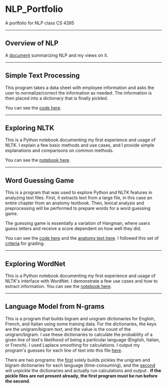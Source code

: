 # NLP_Portfolio
A portfolio for NLP class CS 4395

---
## Overview of NLP

A [document](Overview_of_NLP.pdf) summarizing NLP and my views on it.

---
## Simple Text Processing

This program takes a data sheet with employee information and asks the user to normalize/correct the information as needed. The information is then placed into a dictionary that is finally pickled.

You can see the [code here](https://github.com/KaeCan/NLP_Portfolio/blob/main/Homework1/Homework1_kxc180021.py).

---
## Exploring NLTK

This is a Python notebook documenting my first experience and usage of NLTK. I explain a few basic methods and use cases, and I provide simple explanations and comparisons on common methods.

You can see the [notebook here](https://github.com/KaeCan/NLP_Portfolio/blob/main/Exploring_NLTK.ipynb).

---
## Word Guessing Game

This is a program that was used to explore Python and NLTK features in analyzing text files. First, it extracts text from a large file, in this case an entire chapter from an anatomy textbook. Then, lexical analysis and preprocessing will be performed to prepare words for a word guessing game.

The guessing game is essentially a variation of Hangman, where users guess letters and receive a score dependent on how well they did.

You can see the [code here](https://github.com/KaeCan/NLP_Portfolio/blob/main/Word_Guesser/word_guess_game.py) and the [anatomy text here](https://github.com/KaeCan/NLP_Portfolio/blob/main/Word_Guesser/anat19.txt). I followed this set of [criteria](https://github.com/KaeCan/NLP_Portfolio/blob/main/Word_Guesser/Ch5%20Word%20Guess%20Game.pdf) for grading.

---
## Exploring WordNet

This is a Python notebook documenting my first experience and usage of NLTK's interface with WordNet. I demonstrate a few use cases and how to extract information. You can see the [notebook here](https://github.com/KaeCan/NLP_Portfolio/blob/main/Exploring_WordNet.ipynb).

---
## Language Model from N-grams

This is a program that builds bigram and unigram dictionaries for English, French, and Italian using some training data. For the dictionaries, the keys are the unigram/bigram text, and the value is the count of the unigram/bigram. I use these dictionaries to calculate the probability of a given line of text's likelihood of being a particular language (English, Italian, or French). I used Laplace smoothing for calculations. I output my program's guesses for each line of text into this file [here](https://github.com/KaeCan/NLP_Portfolio/blob/main/N-grams/probs_output.txt).

There are two programs: the [first](https://github.com/KaeCan/NLP_Portfolio/blob/main/N-grams/ngrams_builder.py) solely builds pickles the unigram and bigram dictionaries for each language (time-consuming), and the [second](https://github.com/KaeCan/NLP_Portfolio/blob/main/N-grams/ngrams_probability.py) will unpickle the dictionaries and actually run calculations and output . **If the pickle files are not present already, the first program must be run before the second.**
